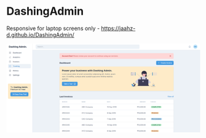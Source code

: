 # DashingAdmin

Responsive for laptop screens only - https://jaahz-d.github.io/DashingAdmin/

<img src="Original Design.png" alt="Original design"/>
 
